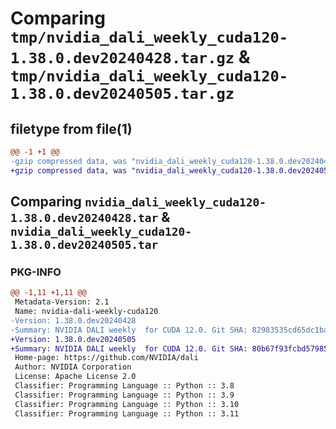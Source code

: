# Comparing `tmp/nvidia_dali_weekly_cuda120-1.38.0.dev20240428.tar.gz` & `tmp/nvidia_dali_weekly_cuda120-1.38.0.dev20240505.tar.gz`

## filetype from file(1)

```diff
@@ -1 +1 @@
-gzip compressed data, was "nvidia_dali_weekly_cuda120-1.38.0.dev20240428.tar", last modified: Mon Apr  5 07:00:00 1993, max compression
+gzip compressed data, was "nvidia_dali_weekly_cuda120-1.38.0.dev20240505.tar", last modified: Mon Apr  5 07:00:00 1993, max compression
```

## Comparing `nvidia_dali_weekly_cuda120-1.38.0.dev20240428.tar` & `nvidia_dali_weekly_cuda120-1.38.0.dev20240505.tar`

### PKG-INFO

```diff
@@ -1,11 +1,11 @@
 Metadata-Version: 2.1
 Name: nvidia-dali-weekly-cuda120
-Version: 1.38.0.dev20240428
-Summary: NVIDIA DALI weekly  for CUDA 12.0. Git SHA: 82983535cd65dc1ba11018b4b35dbae6e2c305d5
+Version: 1.38.0.dev20240505
+Summary: NVIDIA DALI weekly  for CUDA 12.0. Git SHA: 80b67f93fcbd57985b35db94e9788602334ea37f
 Home-page: https://github.com/NVIDIA/dali
 Author: NVIDIA Corporation
 License: Apache License 2.0
 Classifier: Programming Language :: Python :: 3.8
 Classifier: Programming Language :: Python :: 3.9
 Classifier: Programming Language :: Python :: 3.10
 Classifier: Programming Language :: Python :: 3.11
```

